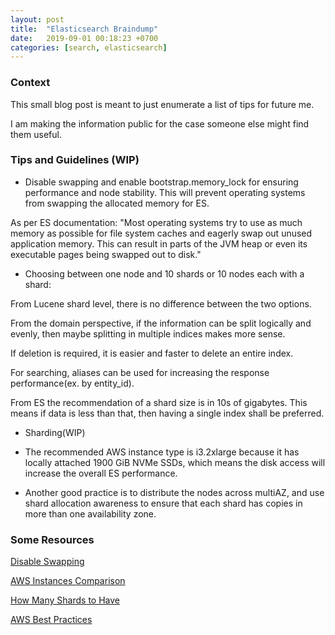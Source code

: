 ```yaml
---
layout: post
title:  "Elasticsearch Braindump"
date:   2019-09-01 00:18:23 +0700
categories: [search, elasticsearch]
---
```


### Context

This small blog post is meant to just enumerate a list of tips for future me. 

I am making the information public for the case someone else might find them useful.

### Tips and Guidelines (WIP)

- Disable swapping and enable bootstrap.memory_lock for ensuring performance and node stability. This will prevent operating systems from swapping the allocated memory for ES.

As per ES documentation: "Most operating systems try to use as much memory as possible for file system caches and eagerly swap out unused application memory. This can result in parts of the JVM heap or even its executable pages being swapped out to disk."

- Choosing between one node and 10 shards or 10 nodes each with a shard: 

From Lucene shard level, there is no difference between the two options. 

From the domain perspective, if the information can be split logically and evenly, then maybe splitting in multiple indices makes more sense.

If deletion is required, it is easier and faster to delete an entire index.

For searching, aliases can be used for increasing the response performance(ex. by entity_id).

From ES the recommendation of a shard size is in 10s of gigabytes. This means if data is less than that, then having a single index shall be preferred.

- Sharding(WIP)

- The recommended AWS instance type is i3.2xlarge because it has locally attached 1900 GiB NVMe SSDs, which means the disk access will increase the overall ES performance.

- Another good practice is to distribute the nodes across multiAZ, and use shard allocation awareness to ensure that each shard has copies in more than one availability zone.
 

### Some Resources

[Disable Swapping](https://www.elastic.co/guide/en/elasticsearch/reference/current/setup-configuration-memory.html)

[AWS Instances Comparison](https://instances.vantage.sh/)

[How Many Shards to Have](https://www.elastic.co/blog/how-many-shards-should-i-have-in-my-elasticsearch-cluster)

[AWS Best Practices](https://www.elastic.co/guide/en/elasticsearch/plugins/current/cloud-aws-best-practices.html)


